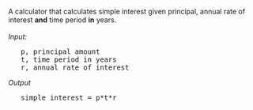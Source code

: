 A calculator that calculates simple interest given principal, annual rate of interest **and** time period **in** years.
<br><br>
*Input:*
<pre>
   p, principal amount
   t, time period in years
   r, annual rate of interest
</pre>
*Output*
<pre>
   simple interest = p*t*r
</pre>

